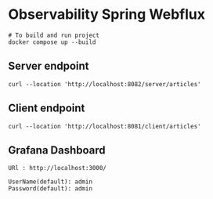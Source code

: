 # Observability Spring Webflux
```
# To build and run project
docker compose up --build
```

## Server endpoint 
```
curl --location 'http://localhost:8082/server/articles'
```
## Client endpoint
```
curl --location 'http://localhost:8081/client/articles'
```

## Grafana Dashboard 

```
URl : http://localhost:3000/

UserName(default): admin
Password(default): admin

```
